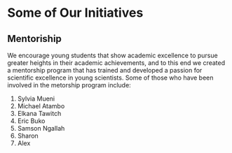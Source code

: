 Some of Our Initiatives
=========================================

Mentoriship
-----------

We encourage  young students that show academic excellence to pursue
greater heights in their academic achievements, and to this end we created
a mentorship program that has trained and developed a passion for scientific
excellence in young scientists. Some of those who have  been involved in the 
metorship program include:

1. Sylvia Mueni
2. Michael Atambo
3. Elkana Tawitch
4. Eric Buko
5. Samson Ngallah
6. Sharon 
7. Alex 


